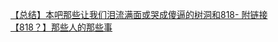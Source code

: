 [【总结】本吧那些让我们泪流满面或哭成傻逼的树洞和818-  附链接](http://tieba.baidu.com/p/3175785044?see_lz=1&pn=)   
[【818？】那些人的那些事](http://tieba.baidu.com/p/3175934297?see_lz=1&pn=)   
